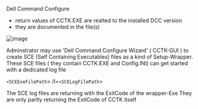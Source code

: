 Dell Command Configure 
- return values of CCTK.EXE are realted to the installed DCC version
- they are documented in the file(s)

![image](https://github.com/user-attachments/assets/4622e68f-8a82-45a4-9b51-bf888334aab6)

Adminstrator may use 'Dell Command Configure Wizard' ( CCTK-GUI ) to create SCE (Self Containing Executables) files as a kind of Setup-Wrapper. 
These SCE files ( they contain CCTK.EXE and Config.INI) can get started with a dedicated log file 
 
`<SCEExeFilePath`> /l=`<SCELogFilePath`>

The SCE log files are returning with the ExitCode of the wrapper-Exe
They are only partly returning the ExitCode of CCTK itself
